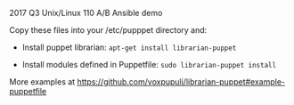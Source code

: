 2017 Q3 Unix/Linux 110 A/B Ansible demo

Copy these files into your /etc/pupppet directory and:

- Install puppet librarian: ```apt-get install librarian-puppet```

- Install modules defined in Puppetfile: ```sudo librarian-puppet install```

More examples at https://github.com/voxpupuli/librarian-puppet#example-puppetfile

